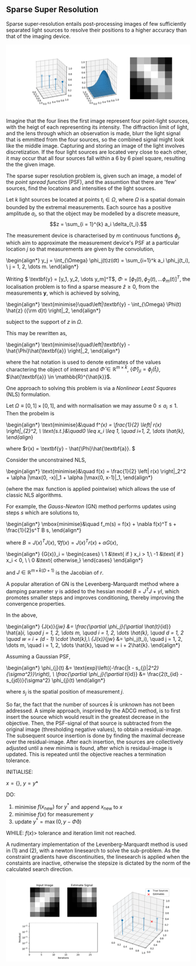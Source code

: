 
## Sparse Super Resolution 
Sparse super-resolution entails post-processing images of few sufficiently separated light sources to resolve their positions to a higher accuracy than that of the imaging device.


<img src="figs\start.png" width="800">

Imagine that the four lines the first image represent four point-light sources, with the heigt of each representing its intensity.  The diffraction limit of light, and the lens through which an observation is made, blurr the light signal that is emmitted from the four sources, so the combined signal might look like the middle image.  Capturing and storing an image of the light involves discretization.  If the four light sources are located very close to each other, it may occur that all four sources fall within a 6 by 6 pixel square, resulting the the given image.

The sparse super resolution problem is, given such an image, a model of the *point spread function* (PSF), and the assumtion that there are 'few' sources, find the locatoins and intensities of the light sources.

Let $k$ light sources be located at points $t_i \in \Omega$, where $\Omega$ is a spatial domain bounded by the extremal measurements.  Each source has a positive amplitude $a_i$, so that the object may be modelled by a discrete measure, $$z = \sum_{i = 1}^{k} a_i \delta_{t_i}.$$ 

The measurement device is characterised by $m$ continuous functions $\phi_j$, which aim to approximate the measurement device's PSF at a particular location $j$ so that measurements are given by the convolution,

\begin{align*}
y_j = \int_{\Omega} \phi_j(t)z(dt) = \sum_{i=1}^k a_i \phi_j(t_i), \ j = 1, 2, \dots m.
\end{align*}


Writing $ \textbf{y} = [y_1, y_2, \dots y_m]^T$, $\Phi = [\phi_1(t), \phi_2(t), \dots \phi_m(t)]^T$, the localisation problem is to find a sparse measure $\hat{z} \geq 0$, from the measurements $\textbf{y}$, which is achieved by solving,

\begin{align*}
\text{minimise}\quad\left\|\textbf{y} - \int_{\Omega} \Phi(t) \hat{z} ({\rm d}t) \right\|_2,
\end{align*}

subject to the support of $z$ in $\Omega$.
 


This may be rewritten as,

\begin{align*}
\text{minimise}\quad\left\|\textbf{y} - \hat{\Phi}\hat{\textbf{a}} \right\|_2,
\end{align*}

where the hat notation is used to denote estimates of the values charactering the object of interest and $\hat{\Phi} \in \mathbb{R}^{m\times \hat{k}}$, $\{\hat{\Phi}\}_{ji} = \phi_j(\hat{t}_i)$, $\hat{\textbf{a}} \in \mathbb{R}^{\hat{k}}$.

One approach to solving this problem is via a *Nonlinear Least Squares* (NLS) formulation. 

Let $\Omega \equiv [0, 1] \times [0, 1]$, and with normalisation we may assume  $0 \leq a_i \leq 1$.  Then the probelm is 

\begin{align*}
\text{minimise}&\quad f^*(x) = \frac{1}{2} \left\| r(x) \right\|_{2}^2,  \\ 
\text{s.t.}&\quad0 \leq x_i \leq 1, \quad i=1, 2, \dots \hat{k},
\end{align*}

where $r(x) = \textbf{y} - \hat{\Phi}\hat{\textbf{a}}. $


Consider the unconstrained NLS,

\begin{align*}
\text{minimise}&\quad f(x) = \frac{1}{2} \left\| r(x) \right\|_2^2 + \alpha |\max(0, -x)|_1 + \alpha |\max(0, x-1)|_1,
\end{align*}

(where the $\max$ function is applied pointwise) which allows the use of classic NLS algorithms.

For example, the *Gauss-Newton* (GN) method performs updates using steps $s$ which are solutions to,

\begin{align*}
\mbox{minimise}&\quad f_m(s) = f(x) + \nabla f(x)^T s + \frac{1}{2}s^T B s, 
\end{align*}

where $B =  J(x)^TJ(x)$, $\nabla f(x) = J(x) ^ T r(x) + \alpha G(x)$, 


\begin{align*}
\{G(x)\}_i = \begin{cases}
\ 1 &\text{ if } x_i > 1,\\
-1 &\text{ if } x_i < 0, \\
\ 0 &\text{ otherwise,}
\end{cases}
\end{align*}

and $J \in \mathbb{R}^{m\, \times\, \hat{k}(D + 1)}$ is the Jacobian of $r$.  

A popular alteration of GN is the Levenberg-Marquardt method where a damping parameter $\gamma$ is added to the hessian model $B = J^T J + \gamma I$, which promotes smaller steps and improves conditioning, thereby improving the convergence properties.

In the above,

\begin{align*}
\{J(x)\}_{jw} &= \frac{\partial \phi_j}{\partial \hat{t}_{id}} \hat{a}_i, \quad j = 1, 2, \dots m, \quad i = 1, 2, \dots \hat{k}, \quad d = 1, 2 \quad w = i + (d - 1) \cdot \hat{k},\\
\{J(x)\}_{jw}  &= \phi_j(t_i), \quad j = 1, 2, \dots m, \quad i = 1, 2, \dots \hat{k}, \quad w = i + 2\hat{k}.
\end{align*}

Assuming a Gaussian PSF,  

\begin{align*}
\phi_{j}(t) &= \text{exp}\left({-\frac{\|t - s_{j}\|_2^2}{\sigma^2}}\right), \\
\frac{\partial \phi_j}{\partial t_{id}} &= \frac{2(t_{id} - s_{jd})}{\sigma^2} \phi_{j}(t)
\end{align*}

where $s_j$ is the spatial position of measurement $j$.

So far, the fact that the number of sources $\hat{k}$ is unknown has not been addressed.  A simple approach, insprired by the ADCG method, is to first insert the source which would result in the greatest decrease in the objective.  Then, the PSF-signal of that source is subtracted from the original image (thresholding negative values), to obtain a residual-image.  The subsequent source insertion is done by finding the maximal decrease over the residual-image.  After each insertion, the sources are collectively adjusted until a new minima is found, after which is residaul-image is updated.  This is repeated until the objective reaches a termination tolerance.

INITIALISE: 

$x = \{\}$, $y = y*$

DO:
1. minimise $f(x_{\text{new}})$ for $y^*$ and append $x_{\text{new}}$ to $x$
2. minimise $f(x)$ for measurement $y$
3. update $y^* = \max(0, y - \hat{\Phi}\hat{a})$

WHILE: $f(x) >$ tolerance and iteration limit not reached.

A rudimentary implementation of the Levenberg-Marquardt method is used in (1) and (2), with a newton linesearch to solve the sub-problem.  As the constraint gradients have discontinuities, the linesearch is applied when the constaints are inactive, otherwise the stepsize is dictated by the norm of the calculated search direction.


<img src="figs\sr4.gif" width="800"> 
